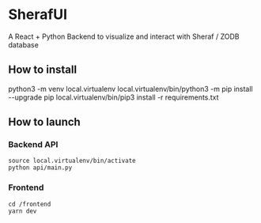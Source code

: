 # SherafUI

A React + Python Backend to visualize and interact with Sheraf / ZODB database

## How to install
python3 -m venv local.virtualenv
local.virtualenv/bin/python3 -m pip install --upgrade pip
local.virtualenv/bin/pip3 install -r requirements.txt

## How to launch

### Backend API

```
source local.virtualenv/bin/activate
python api/main.py
```

### Frontend

```
cd /frontend
yarn dev
```
